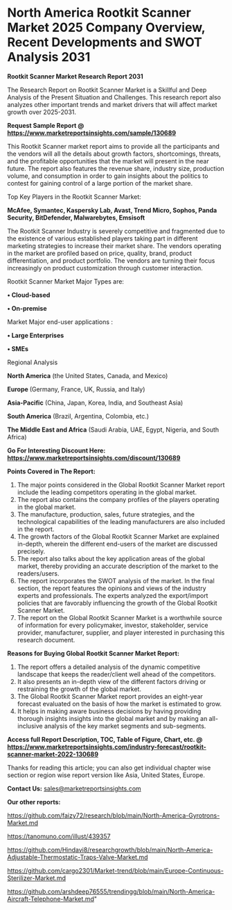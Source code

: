 # North America Rootkit Scanner Market 2025 Company Overview, Recent Developments and SWOT Analysis 2031

<strong>Rootkit Scanner Market Research Report 2031</strong>

The Research Report on Rootkit Scanner Market is a Skillful and Deep Analysis of the Present Situation and Challenges. This research report also analyzes other important trends and market drivers that will affect market growth over 2025-2031.

<strong>Request Sample Report @ <a href=https://www.marketreportsinsights.com/sample/130689>https://www.marketreportsinsights.com/sample/130689</a></strong>

This Rootkit Scanner market report aims to provide all the participants and the vendors will all the details about growth factors, shortcomings, threats, and the profitable opportunities that the market will present in the near future. The report also features the revenue share, industry size, production volume, and consumption in order to gain insights about the politics to contest for gaining control of a large portion of the market share.

Top Key Players in the Rootkit Scanner Market:

<strong>McAfee, Symantec, Kaspersky Lab, Avast, Trend Micro, Sophos, Panda Security, BitDefender, Malwarebytes, Emsisoft</strong>

The Rootkit Scanner Industry is severely competitive and fragmented due to the existence of various established players taking part in different marketing strategies to increase their market share. The vendors operating in the market are profiled based on price, quality, brand, product differentiation, and product portfolio. The vendors are turning their focus increasingly on product customization through customer interaction.

Rootkit Scanner Market Major Types are:

<strong>• Cloud-based

• On-premise</strong>

Market Major end-user applications :

<strong>• Large Enterprises

• SMEs</strong>

Regional Analysis

</u><strong><b>North America</b></strong> (the United States, Canada, and Mexico)

<strong><b>Europe </b></strong>(Germany, France, UK, Russia, and Italy)

<strong><b>Asia-Pacific</b></strong> (China, Japan, Korea, India, and Southeast Asia)

<strong><b>South America</b></strong> (Brazil, Argentina, Colombia, etc.)

<strong><b>The Middle East and Africa</b></strong> (Saudi Arabia, UAE, Egypt, Nigeria, and South Africa)

<strong>Go For Interesting Discount Here: <a href=https://www.marketreportsinsights.com/discount/130689>https://www.marketreportsinsights.com/discount/130689</a></strong>

<strong>Points Covered in The Report:</strong>
<ol>
  <li>The major points considered in the Global Rootkit Scanner Market report include the leading competitors operating in the global market.</li>
  <li>The report also contains the company profiles of the players operating in the global market.</li>
  <li>The manufacture, production, sales, future strategies, and the technological capabilities of the leading manufacturers are also included in the report.</li>
  <li>The growth factors of the Global Rootkit Scanner Market are explained in-depth, wherein the different end-users of the market are discussed precisely.</li>
  <li>The report also talks about the key application areas of the global market, thereby providing an accurate description of the market to the readers/users.</li>
  <li>The report incorporates the SWOT analysis of the market. In the final section, the report features the opinions and views of the industry experts and professionals. The experts analyzed the export/import policies that are favorably influencing the growth of the Global Rootkit Scanner Market.</li>
  <li>The report on the Global Rootkit Scanner Market is a worthwhile source of information for every policymaker, investor, stakeholder, service provider, manufacturer, supplier, and player interested in purchasing this research document.</li>
</ol>
<strong>Reasons for Buying Global Rootkit Scanner Market Report:</strong>

<ol>
  <li>The report offers a detailed analysis of the dynamic competitive landscape that keeps the reader/client well ahead of the competitors.</li>
  <li>It also presents an in-depth view of the different factors driving or restraining the growth of the global market.</li>
  <li>The Global Rootkit Scanner Market report provides an eight-year forecast evaluated on the basis of how the market is estimated to grow.</li>
  <li>It helps in making aware business decisions by having providing thorough insights insights into the global market and by making an all-inclusive analysis of the key market segments and sub-segments.</li>
</ol>
<strong>Access full Report Description, TOC, Table of Figure, Chart, etc. @ <a href=https://www.marketreportsinsights.com/industry-forecast/rootkit-scanner-market-2022-130689>https://www.marketreportsinsights.com/industry-forecast/rootkit-scanner-market-2022-130689</a></strong>


Thanks for reading this article; you can also get individual chapter wise section or region wise report version like Asia, United States, Europe.

<strong>Contact Us:</strong>
sales@marketreportsinsights.com

<strong>Our other reports:</strong>

<a href=https://github.com/faizy72/research/blob/main/North-America-Gyrotrons-Market.md>https://github.com/faizy72/research/blob/main/North-America-Gyrotrons-Market.md</a>

<a href=https://tanomuno.com/illust/439357>https://tanomuno.com/illust/439357</a>

<a href=https://github.com/Hindavi8/researchgrowth/blob/main/North-America-Adjustable-Thermostatic-Traps-Valve-Market.md>https://github.com/Hindavi8/researchgrowth/blob/main/North-America-Adjustable-Thermostatic-Traps-Valve-Market.md</a>

<a href=https://github.com/cargo2301/Market-trend/blob/main/Europe-Continuous-Sterilizer-Market.md>https://github.com/cargo2301/Market-trend/blob/main/Europe-Continuous-Sterilizer-Market.md</a>

<a href=https://github.com/arshdeep76555/trendingg/blob/main/North-America-Aircraft-Telephone-Market.md>https://github.com/arshdeep76555/trendingg/blob/main/North-America-Aircraft-Telephone-Market.md</a>"

